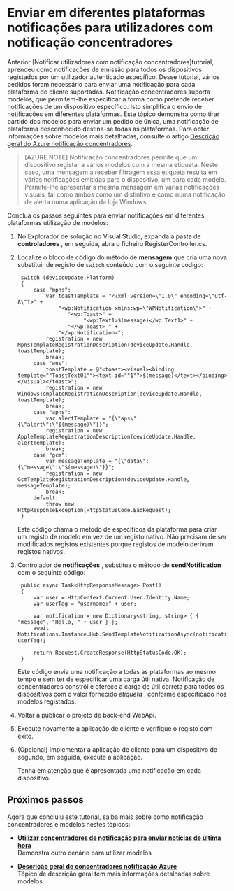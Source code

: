 <properties
    pageTitle="Enviar notificações em diferentes plataformas aos utilizadores com notificação concentradores (ASP.NET)"
    description="Saiba como utilizar modelos de notificação concentradores para enviar um pedido de única, uma notificação de plataforma desconhecido destina-se todas as plataformas."
    services="notification-hubs"
    documentationCenter=""
    authors="ysxu"
    manager="erikre"
    editor=""/>

<tags
    ms.service="notification-hubs"
    ms.workload="mobile"
    ms.tgt_pltfrm="mobile-windows"
    ms.devlang="multiple"
    ms.topic="article"
    ms.date="10/03/2016" 
    ms.author="yuaxu"/>

# <a name="send-cross-platform-notifications-to-users-with-notification-hubs"></a>Enviar em diferentes plataformas notificações para utilizadores com notificação concentradores


Anterior [Notificar utilizadores com notificação concentradores]tutorial, aprendeu como notificações de emissão para todos os dispositivos registados por um utilizador autenticado específico. Desse tutorial, vários pedidos foram necessário para enviar uma notificação para cada plataforma de cliente suportadas. Notificação concentradores suporta modelos, que permitem-lhe especificar a forma como pretende receber notificações de um dispositivo específico. Isto simplifica o envio de notificações em diferentes plataformas. Este tópico demonstra como tirar partido dos modelos para enviar um pedido de única, uma notificação de plataforma desconhecido destina-se todas as plataformas. Para obter informações sobre modelos mais detalhadas, consulte o artigo [Descrição geral do Azure notificação concentradores][Templates].

> [AZURE.NOTE] Notificação concentradores permite que um dispositivo registar a vários modelos com a mesma etiqueta. Neste caso, uma mensagem a receber filtragem essa etiqueta resulta em várias notificações emitidas para o dispositivo, um para cada modelo. Permite-lhe apresentar a mesma mensagem em várias notificações visuais, tal como ambos como um distintivo e como numa notificação de alerta numa aplicação da loja Windows.

Conclua os passos seguintes para enviar notificações em diferentes plataformas utilização de modelos:

1. No Explorador de solução no Visual Studio, expanda a pasta de **controladores** , em seguida, abra o ficheiro RegisterController.cs.

2. Localize o bloco de código do método de **mensagem** que cria uma nova substituir de registo de `switch` conteúdo com o seguinte código:

        switch (deviceUpdate.Platform)
        {
            case "mpns":
                var toastTemplate = "<?xml version=\"1.0\" encoding=\"utf-8\"?>" +
                    "<wp:Notification xmlns:wp=\"WPNotification\">" +
                       "<wp:Toast>" +
                            "<wp:Text1>$(message)</wp:Text1>" +
                       "</wp:Toast> " +
                    "</wp:Notification>";
                registration = new MpnsTemplateRegistrationDescription(deviceUpdate.Handle, toastTemplate);
                break;
            case "wns":
                toastTemplate = @"<toast><visual><binding template=""ToastText01""><text id=""1"">$(message)</text></binding></visual></toast>";
                registration = new WindowsTemplateRegistrationDescription(deviceUpdate.Handle, toastTemplate);
                break;
            case "apns":
                var alertTemplate = "{\"aps\":{\"alert\":\"$(message)\"}}";
                registration = new AppleTemplateRegistrationDescription(deviceUpdate.Handle, alertTemplate);
                break;
            case "gcm":
                var messageTemplate = "{\"data\":{\"message\":\"$(message)\"}}";
                registration = new GcmTemplateRegistrationDescription(deviceUpdate.Handle, messageTemplate);
                break;
            default:
                throw new HttpResponseException(HttpStatusCode.BadRequest);
        }

    Este código chama o método de específicos da plataforma para criar um registo de modelo em vez de um registo nativo. Não precisam de ser modificados registos existentes porque registos de modelo derivam registos nativos.

3. Controlador de **notificações** , substitua o método de **sendNotification** com o seguinte código:

        public async Task<HttpResponseMessage> Post()
        {
            var user = HttpContext.Current.User.Identity.Name;
            var userTag = "username:" + user;

            var notification = new Dictionary<string, string> { { "message", "Hello, " + user } };
            await Notifications.Instance.Hub.SendTemplateNotificationAsync(notification, userTag);

            return Request.CreateResponse(HttpStatusCode.OK);
        }

    Este código envia uma notificação a todas as plataformas ao mesmo tempo e sem ter de especificar uma carga útil nativa. Notificação de concentradores constrói e oferece a carga de útil correta para todos os dispositivos com o valor fornecido _etiqueta_ , conforme especificado nos modelos registados.

4. Voltar a publicar o projeto de back-end WebApi.

5. Execute novamente a aplicação de cliente e verifique o registo com êxito.

6. (Opcional) Implementar a aplicação de cliente para um dispositivo de segundo, em seguida, execute a aplicação.

    Tenha em atenção que é apresentada uma notificação em cada dispositivo.

## <a name="next-steps"></a>Próximos passos

Agora que concluiu este tutorial, saiba mais sobre como notificação concentradores e modelos nestes tópicos:

+ **[Utilizar concentradores de notificação para enviar notícias de última hora]** <br/>Demonstra outro cenário para utilizar modelos

+  **[Descrição geral de concentradores notificação Azure][Templates]**<br/>Tópico de descrição geral tem mais informações detalhadas sobre modelos.


<!-- Anchors. -->

<!-- Images. -->




<!-- URLs. -->
[Push to users ASP.NET]: /manage/services/notification-hubs/notify-users-aspnet
[Push to users Mobile Services]: /manage/services/notification-hubs/notify-users/
[Visual Studio 2012 Express for Windows 8]: http://go.microsoft.com/fwlink/?LinkId=257546

[Utilizar concentradores de notificação para enviar notícias de última hora]: notification-hubs-windows-notification-dotnet-push-xplat-segmented-wns.md
[Azure Notification Hubs]: http://go.microsoft.com/fwlink/p/?LinkId=314257
[Notificar os utilizadores com notificação concentradores]: notification-hubs-aspnet-backend-windows-dotnet-wns-notification.md
[Templates]: http://go.microsoft.com/fwlink/p/?LinkId=317339
[Notification Hub How to for Windows Store]: http://msdn.microsoft.com/library/windowsazure/jj927172.aspx
